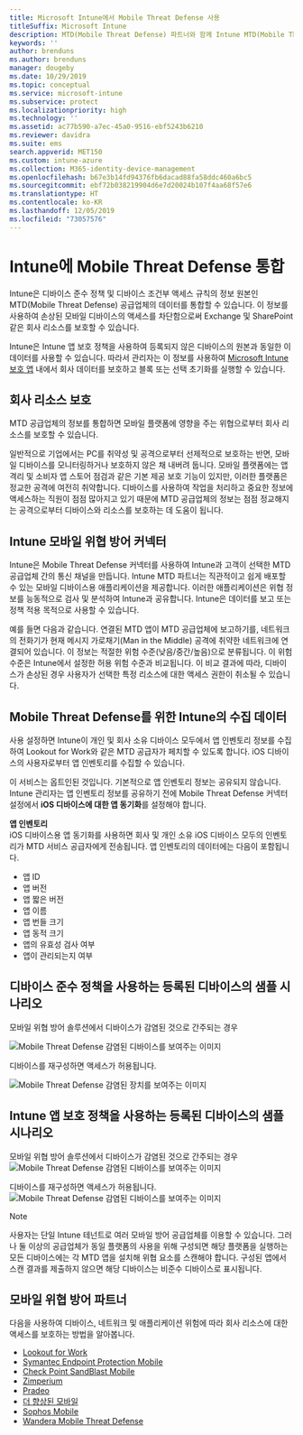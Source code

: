 ```yaml
---
title: Microsoft Intune에서 Mobile Threat Defense 사용
titleSuffix: Microsoft Intune
description: MTD(Mobile Threat Defense) 파트너와 함께 Intune MTD(Mobile Threat Defense)를 사용하여 디바이스 위험에 따라 회사 리소스에 대한 액세스를 보호합니다.
keywords: ''
author: brenduns
ms.author: brenduns
manager: dougeby
ms.date: 10/29/2019
ms.topic: conceptual
ms.service: microsoft-intune
ms.subservice: protect
ms.localizationpriority: high
ms.technology: ''
ms.assetid: ac77b590-a7ec-45a0-9516-ebf5243b6210
ms.reviewer: davidra
ms.suite: ems
search.appverid: MET150
ms.custom: intune-azure
ms.collection: M365-identity-device-management
ms.openlocfilehash: b67e3b14fd94376fb6dacad88fa58ddc460a6bc5
ms.sourcegitcommit: ebf72b038219904d6e7d20024b107f4aa68f57e6
ms.translationtype: HT
ms.contentlocale: ko-KR
ms.lasthandoff: 12/05/2019
ms.locfileid: "73057576"
---
```

# <a name="mobile-threat-defense-integration-with-intune"></a>Intune에 Mobile Threat Defense 통합

Intune은 디바이스 준수 정책 및 디바이스 조건부 액세스 규칙의 정보 원본인 MTD(Mobile Threat Defense) 공급업체의 데이터를 통합할 수 있습니다. 이 정보를 사용하여 손상된 모바일 디바이스의 액세스를 차단함으로써 Exchange 및 SharePoint 같은 회사 리소스를 보호할 수 있습니다.

Intune은 Intune 앱 보호 정책을 사용하여 등록되지 않은 디바이스의 원본과 동일한 이 데이터를 사용할 수 있습니다. 따라서 관리자는 이 정보를 사용하여 [Microsoft Intune 보호 앱](~/apps/apps-supported-intune-apps.md) 내에서 회사 데이터를 보호하고 블록 또는 선택 초기화를 실행할 수 있습니다.

## <a name="protect-corporate-resources"></a>회사 리소스 보호

MTD 공급업체의 정보를 통합하면 모바일 플랫폼에 영향을 주는 위협으로부터 회사 리소스를 보호할 수 있습니다.  

일반적으로 기업에서는 PC를 취약성 및 공격으로부터 선제적으로 보호하는 반면, 모바일 디바이스를 모니터링하거나 보호하지 않은 채 내버려 둡니다. 모바일 플랫폼에는 앱 격리 및 소비자 앱 스토어 점검과 같은 기본 제공 보호 기능이 있지만, 이러한 플랫폼은 정교한 공격에 여전히 취약합니다. 디바이스를 사용하여 작업을 처리하고 중요한 정보에 액세스하는 직원이 점점 많아지고 있기 때문에 MTD 공급업체의 정보는 점점 정교해지는 공격으로부터 디바이스와 리소스를 보호하는 데 도움이 됩니다.

## <a name="intune-mobile-threat-defense-connectors"></a>Intune 모바일 위협 방어 커넥터

Intune은 Mobile Threat Defense 커넥터를 사용하여 Intune과 고객이 선택한 MTD 공급업체 간의 통신 채널을 만듭니다. Intune MTD 파트너는 직관적이고 쉽게 배포할 수 있는 모바일 디바이스용 애플리케이션을 제공합니다. 이러한 애플리케이션은 위협 정보를 능동적으로 검사 및 분석하여 Intune과 공유합니다. Intune은 데이터를 보고 또는 정책 적용 목적으로 사용할 수 있습니다.

예를 들면 다음과 같습니다. 연결된 MTD 앱이 MTD 공급업체에 보고하기를, 네트워크의 전화기가 현재 메시지 가로채기(Man in the Middle) 공격에 취약한 네트워크에 연결되어 있습니다. 이 정보는 적절한 위험 수준(낮음/중간/높음)으로 분류됩니다. 이 위험 수준은 Intune에서 설정한 허용 위험 수준과 비교됩니다. 이 비교 결과에 따라, 디바이스가 손상된 경우 사용자가 선택한 특정 리소스에 대한 액세스 권한이 취소될 수 있습니다.

## <a name="data-that-intune-collects-for-mobile-threat-defense"></a>Mobile Threat Defense를 위한 Intune의 수집 데이터

사용 설정하면 Intune이 개인 및 회사 소유 디바이스 모두에서 앱 인벤토리 정보를 수집하여 Lookout for Work와 같은 MTD 공급자가 페치할 수 있도록 합니다. iOS 디바이스의 사용자로부터 앱 인벤토리를 수집할 수 있습니다.

이 서비스는 옵트인된 것입니다. 기본적으로 앱 인벤토리 정보는 공유되지 않습니다. Intune 관리자는 앱 인벤토리 정보를 공유하기 전에 Mobile Threat Defense 커넥터 설정에서 **iOS 디바이스에 대한 앱 동기화**를 설정해야 합니다.

**앱 인벤토리**  
iOS 디바이스용 앱 동기화를 사용하면 회사 및 개인 소유 iOS 디바이스 모두의 인벤토리가 MTD 서비스 공급자에게 전송됩니다. 앱 인벤토리의 데이터에는 다음이 포함됩니다.

- 앱 ID
- 앱 버전
- 앱 짧은 버전
- 앱 이름
- 앱 번들 크기
- 앱 동적 크기
- 앱의 유효성 검사 여부
- 앱이 관리되는지 여부

## <a name="sample-scenarios-for-enrolled-devices-using-device-compliance-policies"></a>디바이스 준수 정책을 사용하는 등록된 디바이스의 샘플 시나리오

모바일 위협 방어 솔루션에서 디바이스가 감염된 것으로 간주되는 경우

![Mobile Threat Defense 감염된 디바이스를 보여주는 이미지](./media/mobile-threat-defense/MTD-image-1.png)

디바이스를 재구성하면 액세스가 허용됩니다.

![Mobile Threat Defense 감염된 장치를 보여주는 이미지](./media/mobile-threat-defense/MTD-image-2.png)

## <a name="sample-scenarios-for-unenrolled-devices-using-intune-app-protection-policies"></a>Intune 앱 보호 정책을 사용하는 등록된 디바이스의 샘플 시나리오

모바일 위협 방어 솔루션에서 디바이스가 감염된 것으로 간주되는 경우<br>
![Mobile Threat Defense 감염된 디바이스를 보여주는 이미지](./media/mobile-threat-defense/MTD-image-3.png)

디바이스를 재구성하면 액세스가 허용됩니다.<br>
![Mobile Threat Defense 감염된 디바이스를 보여주는 이미지](./media/mobile-threat-defense/MTD-image-4.png)

> [!NOTE]
> 사용자는 단일 Intune 테넌트로 여러 모바일 방어 공급업체를 이용할 수 있습니다. 그러나 둘 이상의 공급업체가 동일 플랫폼의 사용을 위해 구성되면 해당 플랫폼을 실행하는 모든 디바이스에는 각 MTD 앱을 설치해 위협 요소를 스캔해야 합니다. 구성된 앱에서 스캔 결과를 제출하지 않으면 해당 디바이스는 비준수 디바이스로 표시됩니다. 

## <a name="mobile-threat-defense-partners"></a>모바일 위협 방어 파트너

다음을 사용하여 디바이스, 네트워크 및 애플리케이션 위험에 따라 회사 리소스에 대한 액세스를 보호하는 방법을 알아봅니다.

- [Lookout for Work](lookout-mobile-threat-defense-connector.md)
- [Symantec Endpoint Protection Mobile](skycure-mobile-threat-defense-connector.md)
- [Check Point SandBlast Mobile](checkpoint-sandblast-mobile-mobile-threat-defense-connector.md)
- [Zimperium](zimperium-mobile-threat-defense-connector.md)
- [Pradeo](pradeo-mobile-threat-defense-connector.md)
- [더 향상된 모바일](better-mobile-threat-defense-connector.md)
- [Sophos Mobile](sophos-mtd-connector.md)
- [Wandera Mobile Threat Defense](wandera-mtd-connector.md)
